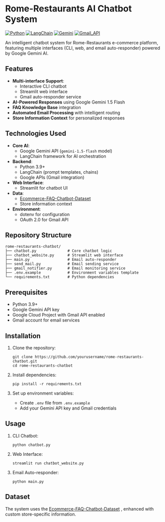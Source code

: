 # Rome-Restaurants AI Chatbot System

[![Python](https://img.shields.io/badge/Python-3776AB?logo=python&logoColor=white)](https://www.python.org/)
[![LangChain](https://img.shields.io/badge/LangChain-00A67E?logo=langchain&logoColor=white)](https://www.langchain.com/)
[![Gemini](https://img.shields.io/badge/Google_Gemini-4285F4?logo=google-gemini&logoColor=white)](https://ai.google.dev/)
[![Gmail_API](https://img.shields.io/badge/Gmail_API-EA4335?logo=gmail&logoColor=white)](https://developers.google.com/gmail/api)

An intelligent chatbot system for Rome-Restaurants e-commerce platform, featuring multiple interfaces (CLI, web, and email auto-responder) powered by Google Gemini AI.

## Features

- **Multi-interface Support**:
  - Interactive CLI chatbot
  - Streamlit web interface
  - Gmail auto-responder service
- **AI-Powered Responses** using Google Gemini 1.5 Flash
- **FAQ Knowledge Base** integration
- **Automated Email Processing** with intelligent routing
- **Store Information Context** for personalized responses

## Technologies Used

- **Core AI**:
  - Google Gemini API (`gemini-1.5-flash` model)
  - LangChain framework for AI orchestration
- **Backend**:
  - Python 3.9+
  - LangChain (prompt templates, chains)
  - Google APIs (Gmail integration)
- **Web Interface**:
  - Streamlit for chatbot UI
- **Data**:
  - [Ecommerce-FAQ-Chatbot-Dataset](https://www.kaggle.com/datasets/saadmakhdoom/ecommerce-faq-chatbot-dataset)
  - Store information context
- **Environment**:
  - dotenv for configuration
  - OAuth 2.0 for Gmail API

## Repository Structure
```
rome-restaurants-chatbot/
├── chatbot.py              # Core chatbot logic
├── chatbot_website.py      # Streamlit web interface
├── main.py                 # Email auto-responder
├── send_mail.py            # Email sending service
├── gmail_notifier.py       # Email monitoring service
├── .env.example            # Environment variables template
└── requirements.txt        # Python dependencies
```

## Prerequisites

- Python 3.9+
- Google Gemini API key
- Google Cloud Project with Gmail API enabled
- Gmail account for email services

## Installation

1. Clone the repository:
   ```
   git clone https://github.com/yourusername/rome-restaurants-chatbot.git
   cd rome-restaurants-chatbot
   ```

2. Install dependencies:
   ```
   pip install -r requirements.txt
   ```
   
3. Set up environment variables:
   - Create `.env` file from `.env.example`
   - Add your Gemini API key and Gmail credentials

## Usage

1. CLI Chatbot:
   ```
   python chatbot.py
   ```
   
2. Web Interface:
   ```
   streamlit run chatbot_website.py
   ```

3. Email Auto-responder:
   ```
   python main.py
   ```

## Dataset
The system uses the [Ecommerce-FAQ-Chatbot-Dataset](https://www.kaggle.com/datasets/saadmakhdoom/ecommerce-faq-chatbot-dataset) , enhanced with custom store-specific information.

